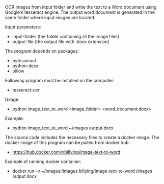 OCR images from input folder and write the text to a Word document using Google's tesseract engine.  The output word document is generated in the same folder where input images are located.

Input parameters:
- input-folder (the folder containing all the image files)
- output-file (the output file with .docx extension)

The program depends on packages:
- pytesseract
- python-docx
- pillow

Following program must be installed on the computer:
- tesseract-ocr

Usage:
- python image_text_to_word <image_folder> <word_document.docx>

Example:
- python image_text_to_word ~/images output.docx


The source code includes the necessary files to create a docker image.  The docker image of this program can be pulled from docker hub:
- https://hub.docker.com/r/billying/image-text-to-word

Example of running docker container:
- docker run -v ~/images:/images billying/image-text-to-word /images output.docx
